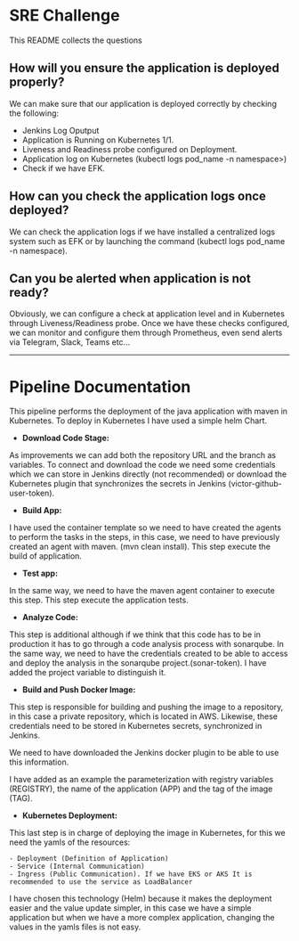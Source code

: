# SRE Challenge

This README collects the questions

## How will you ensure the application is deployed properly?

We can make sure that our application is deployed correctly by checking the following:

- Jenkins Log Oputput
- Application is Running on Kubernetes 1/1.
- Liveness and Readiness probe configured on Deployment.
- Application log on Kubernetes (kubectl logs pod_name -n namespace>)
- Check if we have EFK.

## How can you check the application logs once deployed?

We can check the application logs if we have installed a centralized logs system such as EFK or by launching the command (kubectl logs pod_name -n namespace).

## Can you be alerted when application is not ready?

Obviously, we can configure a check at application level and in Kubernetes through Liveness/Readiness probe. Once we have these checks configured, we can monitor and configure them through Prometheus, even send alerts via Telegram, Slack, Teams etc...

---

# Pipeline Documentation

This pipeline performs the deployment of the java application with maven in Kubernetes. To deploy in Kubernetes I have used a simple helm Chart.

- **Download Code Stage:**  

As improvements we can add both the repository URL and the branch as variables. 
To connect and download the code we need some credentials which we can store in Jenkins directly (not recommended) or download the Kubernetes plugin that synchronizes the secrets in Jenkins (victor-github-user-token).

- **Build App:**  

I have used the container template so we need to have created the agents to perform the tasks in the steps, in this case, we need to have previously created an agent with maven. (mvn clean install). This step execute the build of application.

- **Test app:** 

In the same way, we need to have the maven agent container to execute this step. This step execute the application tests.

- **Analyze Code:** 

This step is additional although if we think that this code has to be in production it has to go through a code analysis process with sonarqube. In the same way, we need to have the credentials created to be able to access and deploy the analysis in the sonarqube project.(sonar-token). I have added the project variable to distinguish it.

- **Build and Push Docker Image:**  

This step is responsible for building and pushing the image to a repository, in this case a private repository, which is located in AWS. Likewise, these credentials need to be stored in Kubernetes secrets, synchronized in Jenkins. 

We need to have downloaded the Jenkins docker plugin to be able to use this information.

I have added as an example the parameterization with registry variables (REGISTRY), the name of the application (APP) and the tag of the image (TAG).

- **Kubernetes Deployment:**  

This last step is in charge of deploying the image in Kubernetes, for this we need the yamls of the resources:

    - Deployment (Definition of Application)
    - Service (Internal Communication)
    - Ingress (Public Communication). If we have EKS or AKS It is recommended to use the service as LoadBalancer

I have chosen this technology (Helm) because it makes the deployment easier and the value update simpler, in this case we have a simple application but when we have a more complex application, changing the values in the yamls files is not easy.




